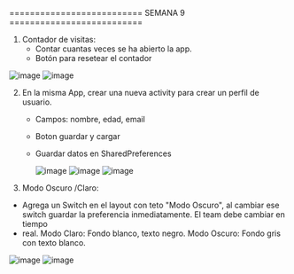 ==========================
        SEMANA 9 ==========================
1. Contador de visitas:
   - Contar cuantas veces se ha abierto la app.
   - Botón para resetear el contador
  
![image](https://github.com/user-attachments/assets/3613df94-2bc5-4319-8117-0c775398d9bd)
![image](https://github.com/user-attachments/assets/58017ec7-16d9-4be5-840d-e041697d60c1)

2. En la misma App, crear una nueva activity para crear un perfil de usuario.
   - Campos: nombre, edad, email
   - Boton guardar y cargar
   - Guardar datos en SharedPreferences
   
     ![image](https://github.com/user-attachments/assets/7f35ec0c-a941-4662-8de0-36eee0a672d5)
     ![image](https://github.com/user-attachments/assets/8b36cb31-bfb8-4c99-ba23-647e28baffd9)
     ![image](https://github.com/user-attachments/assets/c3aadc53-4586-41f0-b793-2e5c52c82e4c)

3. Modo Oscuro /Claro:
  - Agrega un Switch en el layout con teto "Modo Oscuro", al cambiar ese switch guardar la preferencia inmediatamente. El team debe cambiar en tiempo
  - real. Modo Claro: Fondo blanco, texto negro. Modo Oscuro: Fondo gris con texto blanco.
    
![image](https://github.com/user-attachments/assets/c48e25f5-5064-4e83-b0f2-2d1a3f9abb42)
![image](https://github.com/user-attachments/assets/55f47993-2cb0-4581-b4df-f1a3fffdfda9)



